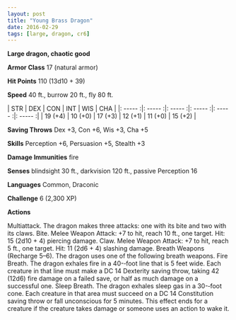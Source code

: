 ```yaml
---
layout: post
title: "Young Brass Dragon"
date: 2016-02-29
tags: [large, dragon, cr6]
---
```


**Large dragon, chaotic good**

**Armor Class** 17 (natural armor)

**Hit Points** 110 (13d10 + 39)

**Speed** 40 ft., burrow 20 ft., fly 80 ft.

|   STR   |   DEX   |   CON   |   INT   |   WIS   |   CHA   |
|: ----- :|: ----- :|: ----- :|: ----- :|: ----- :|: ----- :|
| 19 (+4) | 10 (+0) | 17 (+3) | 12 (+1) | 11 (+0) | 15 (+2) |

**Saving Throws** Dex +3, Con +6, Wis +3, Cha +5 

**Skills** Perception +6, Persuasion +5, Stealth +3 

**Damage Immunities** fire 

**Senses** blindsight 30 ft., darkvision 120 ft., passive Perception 16 

**Languages** Common, Draconic 

**Challenge** 6 (2,300 XP)

 **Actions** 

Multiattack. The dragon makes three attacks: one with its bite and two with its claws. Bite. Melee Weapon Attack: +7 to hit, reach 10 ft., one target. Hit: 15 (2d10 + 4) piercing damage. Claw. Melee Weapon Attack: +7 to hit, reach 5 ft., one target. Hit: 11 (2d6 + 4) slashing damage. Breath Weapons (Recharge 5–6). The dragon uses one of the following breath weapons. Fire Breath. The dragon exhales fire in a 40-­‐foot line that is 5 feet wide. Each creature in that line must make a DC 14 Dexterity saving throw, taking 42 (12d6) fire damage on a failed save, or half as much damage on a successful one. Sleep Breath. The dragon exhales sleep gas in a 30-­‐foot cone. Each creature in that area must succeed on a DC 14 Constitution saving throw or fall unconscious for 5 minutes. This effect ends for a creature if the creature takes damage or someone uses an action to wake it.